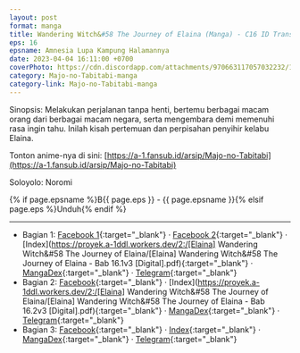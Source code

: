 ```yaml
---
layout: post
format: manga
title: Wandering Witch&#58 The Journey of Elaina (Manga) - C16 ID Translation
eps: 16
epsname: Amnesia Lupa Kampung Halamannya
date: 2023-04-04 16:11:00 +0700
coverPhoto: https://cdn.discordapp.com/attachments/970663117057032232/1088093915430780948/123.png
category: Majo-no-Tabitabi-manga
category-link: Majo-no-Tabitabi-manga
---
```


Sinopsis: Melakukan perjalanan tanpa henti, bertemu berbagai macam orang dari berbagai macam negara, serta mengembara demi memenuhi rasa ingin tahu. Inilah kisah pertemuan dan perpisahan penyihir kelabu Elaina.

Tonton anime-nya di sini: [https://a-1.fansub.id/arsip/Majo-no-Tabitabi](https://a-1.fansub.id/arsip/Majo-no-Tabitabi)

Soloyolo: Noromi

{% if page.epsname %}B{{ page.eps }} - {{ page.epsname }}{% elsif page.eps %}Unduh{% endif %}

---
- Bagian 1: [Facebook 1](https://www.facebook.com/a1fansub/posts/pfbid02ZW5xZRShMfVijfrnR1fBwe1C5uc3RnwuB4ugAhFNtUyZViQ1MgAi31XtzWTNFdGBl){:target="_blank"} &middot; [Facebook 2](https://www.facebook.com/a1fansub/posts/pfbid02Q4d5XDC6sZ1tJjJJmvzwycAJ9zgjQ8hoJJfWdf1WMXFV9x3ASXuJKCZKiLHtgaVPl){:target="_blank"} &middot; [Index](https://proyek.a-1ddl.workers.dev/2:/[Elaina] Wandering Witch&#58 The Journey of Elaina/[Elaina] Wandering Witch&#58 The Journey of Elaina - Bab 16.1v3 [Digital].pdf){:target="_blank"} &middot; [MangaDex](https://mangadex.org/chapter/23291078-a142-44b9-870e-49fddf68f230){:target="_blank"} &middot; [Telegram](https://t.me/a1fansubweeklies/265){:target="_blank"}
- Bagian 2: [Facebook](https://www.facebook.com/a1fansub/posts/pfbid026ekrj9A8EjKtTvebqBEBqoBnWR4AyULdUT4nnRLWtDDVgxWdxCeb6ncSabyAijXSl){:target="_blank"} &middot; [Index](https://proyek.a-1ddl.workers.dev/2:/[Elaina] Wandering Witch&#58 The Journey of Elaina/[Elaina] Wandering Witch&#58 The Journey of Elaina - Bab 16.2v3 [Digital].pdf){:target="_blank"} &middot; [MangaDex](https://mangadex.org/chapter/33ed8299-108d-4ceb-a3c9-c981d2f698f6){:target="_blank"} &middot; [Telegram](https://t.me/a1fansubweeklies/266){:target="_blank"}
- Bagian 3: [Facebook](https://www.facebook.com/a1fansub/posts/pfbid034NwTeXw66uShtzK9zV4Xbzn1eAsGiVs1NNoWhMHCs8Akt3jVoTFuYYW33GZ2tmcLl){:target="_blank"} &middot; [Index](https://bit.ly/elainabab16-3){:target="_blank"} &middot; [MangaDex](https://mangadex.org/chapter/13763971-ede0-4ffa-9419-afe13320ec8c){:target="_blank"} &middot; [Telegram](https://t.me/a1fansubweeklies/267){:target="_blank"}